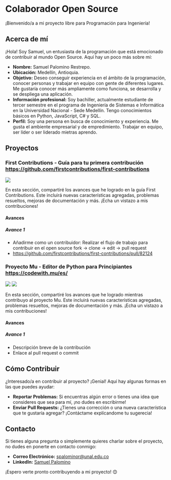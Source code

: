 # Colaborador Open Source

¡Bienvenido/a a mi proyecto libre para Programación para Ingeniería!

## Acerca de mí

¡Hola! Soy Samuel, un entusiasta de la programación que está emocionado de contribuir al mundo Open Source. Aquí hay un poco más sobre mí:

- **Nombre:** Samuel Palomino Restrepo.
- **Ubicación:** Medellín, Antioquia.
- **Objetivo:** Deseo conseguir experiencia en el ámbito de la programación, conocer personas y trabajar en equipo con gente de diferentes lugares. Me gustaría conocer más ampliamente como funciona, se desarrolla y se despliega una aplicación.
- **Información profesional:** Soy bachiller, actualmente estudiante de tercer semestre en el programa de Ingeniería de Sistemas e Informática en la Universidad Nacional - Sede Medellín. Tengo conocimientos básicos en Python, JavaScript, C# y SQL.
- **Perfil:** Soy una persona en busca de conocimiento y experiencia. Me gusta el ambiente empresarial y de empredimiento. Trabajar en equipo, ser líder o ser liderado mietras aprendo.

## Proyectos

### First Contributions - Guía para tu primera contribución https://github.com/firstcontributions/first-contributions
<img src="https://img.shields.io/badge/colaboracion-cerrada-red">

En esta sección, compartiré los avances que he logrado en la guía First Contributions. Este incluirá nuevas características agregadas, problemas resueltos, mejoras de documentación y más. ¡Echa un vistazo a mis contribuciones!

#### Avances

##### Avance 1
- Añadirme como un contribuidor: Realizar el flujo de trabajo para contribuir en el open source fork -> clone -> edit -> pull request
- https://github.com/firstcontributions/first-contributions/pull/82124

### Proyecto Mu - Editor de Python para Principiantes https://codewith.mu/es/
<img src="https://codewith.mu/img/brand.png">
<img src="https://img.shields.io/badge/colaboracion-activa-green">

En esta sección, compartiré los avances que he logrado mientras contribuyo al proyecto Mu. Este incluirá nuevas características agregadas, problemas resueltos, mejoras de documentación y más. ¡Echa un vistazo a mis contribuciones!

#### Avances

##### Avance 1
- Descripción breve de la contribución
- Enlace al pull request o commit

## Cómo Contribuir

¿Interesado/a en contribuir al proyecto? ¡Genial! Aquí hay algunas formas en las que puedes ayudar:

- **Reportar Problemas:** Si encuentras algún error o tienes una idea que consideres que sea para mí, ¡no dudes en escribirme!
- **Enviar Pull Requests:** ¿Tienes una corrección o una nueva característica que te gustaría agregar? ¡Contáctame explícandome tu sugerecia!

## Contacto

Si tienes alguna pregunta o simplemente quieres charlar sobre el proyecto, no dudes en ponerte en contacto conmigo:

- **Correo Electrónico:** spalominor@unal.edu.co
- **LinkedIn:** [Samuel Palomino](https://www.linkedin.com/in/samuel-palomino-9680352ba/)

¡Espero verte pronto contribuyendo a mi proyecto! 😊

